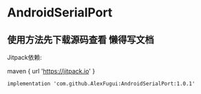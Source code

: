# AndroidSerialPort

## 使用方法先下载源码查看 懒得写文档




Jitpack依赖:

maven { url 'https://jitpack.io' }

`implementation 'com.github.AlexFugui:AndroidSerialPort:1.0.1'`

